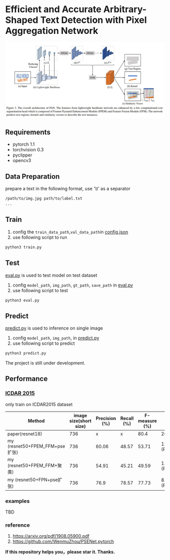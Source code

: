 # Efficient and Accurate Arbitrary-Shaped Text Detection with Pixel Aggregation Network

![](imgs/paper/PAN.jpg)

## Requirements
* pytorch 1.1
* torchvision 0.3
* pyclipper
* opencv3


## Data Preparation

prepare a text in the following format, use '\t' as a separator
```bash
/path/to/img.jpg path/to/label.txt
...
```

## Train
1. config the `train_data_path`,`val_data_path`in [config.json](config.json)
2. use following script to run
```sh
python3 train.py
```

## Test

[eval.py](eval.py) is used to test model on test dataset

1. config `model_path`, `img_path`, `gt_path`, `save_path` in [eval.py](eval.py)
2. use following script to test
```sh
python3 eval.py
```

## Predict 
[predict.py](predict.py) is used to inference on single image

1. config `model_path`, `img_path`, in [predict.py](predict.py)
2. use following script to predict
```sh
python3 predict.py
```

The project is still under development.

<h2 id="Performance">Performance</h2>

### [ICDAR 2015](http://rrc.cvc.uab.es/?ch=4)
only train on ICDAR2015 dataset

| Method                   | image size(short size) |Precision (%) | Recall (%) | F-measure (%) | FPS |
|--------------------------|-------|--------|------------|---------------|-----|
| paper(resnet18)  | 736 | x | x | 80.4 | 26.1 |
| my (resnet50+FPEM_FFM+pse扩张)  |736 | 60.06 | 48.57 | 53.71 | 12.18 (P100)|
| my (resnet50+FPEM_FFM+聚类)  |736 | 54.91 | 45.21 | 49.59 | 1.44 (P100)|
| my (resnet50+FPN+pse扩张)  |736 | 76.9 | 78.57 | 77.73 | 8.79 (P100)|

### examples
TBD

### reference
1. https://arxiv.org/pdf/1908.05900.pdf
2. https://github.com/WenmuZhou/PSENet.pytorch

**If this repository helps you，please star it. Thanks.**